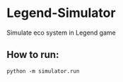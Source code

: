# Legend-Simulator
Simulate eco system in Legend game

## How to run:
```
python -m simulator.run
```

